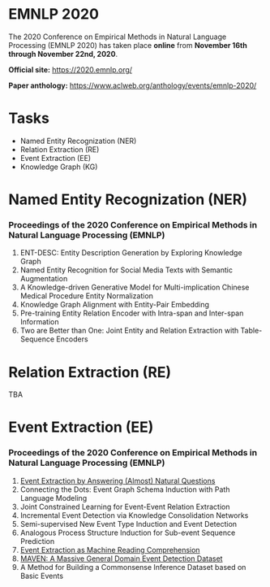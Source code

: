 # EMNLP 2020
The 2020 Conference on Empirical Methods in Natural Language Processing (EMNLP 2020) has taken place **online** from **November 16th through November 22nd, 2020**.
  
**Official site:** <https://2020.emnlp.org/>
  
**Paper anthology:** <https://www.aclweb.org/anthology/events/emnlp-2020/>
# Tasks
- Named Entity Recognization (NER)
- Relation Extraction (RE)
- Event Extraction (EE)
- Knowledge Graph (KG)
# Named Entity Recognization (NER)
### Proceedings of the 2020 Conference on Empirical Methods in Natural Language Processing (EMNLP)
1. ENT-DESC: Entity Description Generation by Exploring Knowledge Graph
2. Named Entity Recognition for Social Media Texts with Semantic Augmentation
3. A Knowledge-driven Generative Model for Multi-implication Chinese Medical Procedure Entity Normalization
4. Knowledge Graph Alignment with Entity-Pair Embedding
5. Pre-training Entity Relation Encoder with Intra-span and Inter-span Information
6. Two are Better than One: Joint Entity and Relation Extraction with Table-Sequence Encoders

# Relation Extraction (RE)
TBA
# Event Extraction (EE)
### Proceedings of the 2020 Conference on Empirical Methods in Natural Language Processing (EMNLP)
1. [Event Extraction by Answering (Almost) Natural Questions](https://github.com/Clearailhc/KG-NLP-Papers/blob/main/EMNLP/2020/EE/1.%20Event%20Extraction%20by%20Answering%20(Almost)%20Natural%20Questions.md)
2. Connecting the Dots: Event Graph Schema Induction with Path Language Modeling
3. Joint Constrained Learning for Event-Event Relation Extraction
4. Incremental Event Detection via Knowledge Consolidation Networks
5. Semi-supervised New Event Type Induction and Event Detection
6. Analogous Process Structure Induction for Sub-event Sequence Prediction
7. [Event Extraction as Machine Reading Comprehension](https://github.com/Clearailhc/KG-NLP-Papers/blob/main/EMNLP/2020/EE/2.%20Event%20Extraction%20as%20Machine%20Reading%20Comprehension.md)
8. [MAVEN: A Massive General Domain Event Detection Dataset](https://github.com/Clearailhc/KG-NLP-Papers/blob/main/EMNLP/2020/EE/3.%20MAVEN_A%20Massive%20General%20Domain%20Event%20Detection%20Dataset.md)
9. A Method for Building a Commonsense Inference Dataset based on Basic Events